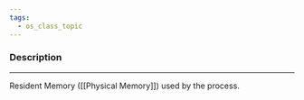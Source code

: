 ```yaml
---
tags:
  - os_class_topic
---
```

### Description
---
Resident Memory ([[Physical Memory]]) used by the process.